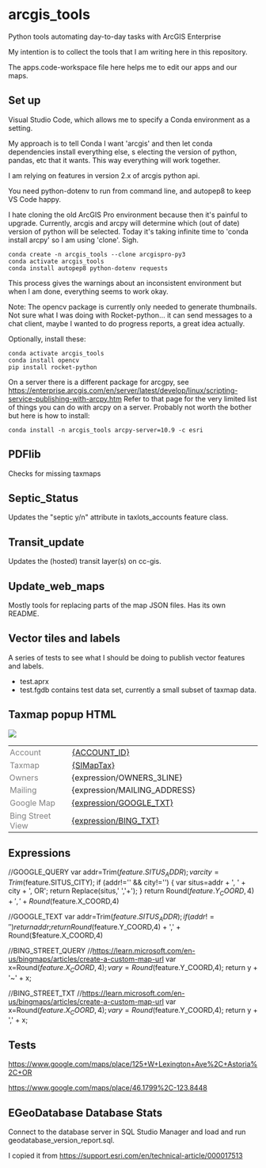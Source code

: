 # arcgis_tools
Python tools automating day-to-day tasks with ArcGIS Enterprise

My intention is to collect the tools that I am writing here in this repository.

The apps.code-workspace file here helps me to edit our apps and our maps.


## Set up

Visual Studio Code, which allows me to specify a Conda environment as a setting.

My approach is to tell Conda I want 'arcgis' and then let conda dependencies install everything else, s
electing the version of python, pandas, etc that it wants. This way everything will work together.

I am relying on features in version 2.x of arcgis python api.

You need python-dotenv to run from command line, and autopep8 to keep VS Code happy.

I hate cloning the old ArcGIS Pro environment because then it's painful to upgrade.
Currently, arcgis and arcpy will determine which (out of date) version of python will be selected.
Today it's taking infinite time to 'conda install arcpy' so I am using 'clone'. Sigh.

    conda create -n arcgis_tools --clone arcgispro-py3
    conda activate arcgis_tools
    conda install autopep8 python-dotenv requests

This process gives the warnings about an inconsistent environment but when I am done, everything seems to work okay. 

Note: The opencv package is currently only needed to generate thumbnails.
Not sure what I was doing with Rocket-python... it can send messages to a chat client, 
maybe I wanted to do progress reports, a great idea actually.

Optionally, install these:

    conda activate arcgis_tools
    conda install opencv
    pip install rocket-python

On a server there is a different package for arcgpy, see https://enterprise.arcgis.com/en/server/latest/develop/linux/scripting-service-publishing-with-arcpy.htm
Refer to that page for the very limited list of things you can do with arcpy on a server. Probably not worth the bother
but here is how to install:

    conda install -n arcgis_tools arcpy-server=10.9 -c esri

## PDFlib

Checks for missing taxmaps

## Septic_Status

Updates the "septic y/n" attribute in taxlots_accounts feature class.

## Transit_update

Updates the (hosted) transit layer(s) on cc-gis.

## Update_web_maps

Mostly tools for replacing parts of the map JSON files.
Has its own README.

## Vector tiles and labels

A series of tests to see what I should be doing to publish vector features and labels.

* test.aprx
* test.fgdb contains test data set, currently a small subset of taxmap data.


## Taxmap popup HTML


<a href="{expression/PHOTO}" rel="nofollow" target="_blank"><img src="{expression/THUMBNAIL}"></a>

<table border="0" style="width:100%"><tbody>
<tr>
<td style="width:25%;padding:3px"><font color="#808080">Account</font></td>
<td style="padding:3px"><a href="https://apps.co.clatsop.or.us/property/property_details/?a={ACCOUNT_ID}" rel="nofollow" target="_blank">{ACCOUNT_ID}</a><br>
</td></tr>

<tr>
<td style="padding:3px"><font color="#808080">Taxmap</font></td>
<td style="padding:3px"><a href="https://delta.co.clatsop.or.us/taxmaps/tp{TAXMAPNUM}.pdf" rel="nofollow" target="_blank">{SIMapTax}</a><br></td>
</tr>

<tr>
<td style="vertical-align:top;padding:2px"><font color="#808080">Owners</font></td>
<td style="padding:2px">{expression/OWNERS_3LINE}
</td></tr>

<tr>
<td style="vertical-align:top;padding:3px"><font color="#808080">Mailing</font></td>
<td style="padding:2px">{expression/MAILING_ADDRESS} <br></td></tr>

<tr>
<td style="vertical-align:top;padding:3px"><font color="#808080">Google Map</font></td>
<td style="padding:2px">
<a href="https://www.google.com/maps/place/{expression/GOOGLE_QUERY}" rel="nofollow" target="_blank">{expression/GOOGLE_TXT}</a>
</td></tr>

<tr>
<td style="vertical-align:top;padding:3px"><font color="#808080">Bing Street View</font></td>
<td style="padding:2px">
<a href="https://bing.com/mapspreview?lvl=17&style=x&cp={expression/BING_QUERY}">{expression/BING_TXT}</a>
</td></tr>

</tbody></table>

## Expressions

//GOOGLE_QUERY
var addr=Trim($feature.SITUS_ADDR);
var city=Trim($feature.SITUS_CITY);
if (addr!='' && city!='') {
  var situs=addr + ', ' + city + ', OR';
  return Replace(situs,' ','+');
}
return Round($feature.Y_COORD,4) + ',' + Round($feature.X_COORD,4)

//GOOGLE_TEXT
var addr=Trim($feature.SITUS_ADDR);
if (addr!='') {
  return addr;
}
return Round($feature.Y_COORD,4) + ',' + Round($feature.X_COORD,4)

//BING_STREET_QUERY
//https://learn.microsoft.com/en-us/bingmaps/articles/create-a-custom-map-url
var x=Round($feature.X_COORD,4);
var y=Round($feature.Y_COORD,4);
return y + '~' + x; 

//BING_STREET_TXT
//https://learn.microsoft.com/en-us/bingmaps/articles/create-a-custom-map-url
var x=Round($feature.X_COORD,4);
var y=Round($feature.Y_COORD,4);
return y + ',' + x; 

## Tests

https://www.google.com/maps/place/125+W+Lexington+Ave%2C+Astoria%2C+OR

https://www.google.com/maps/place/46.1799%2C-123.8448

## EGeoDatabase Database Stats

Connect to the database server in SQL Studio Manager and load and run
geodatabase_version_report.sql. 

I copied it from https://support.esri.com/en/technical-article/000017513


